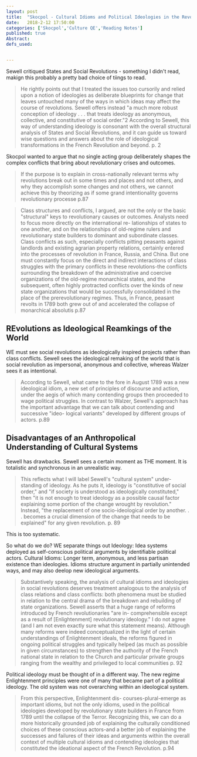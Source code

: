 ```yaml
---
layout: post
title:  "Skocpol - Cultural Idioms and Political Ideologies in the Revolutionary Reconstruction of State Power"
date:   2018-2-12 17:50:00
categories: ['Skocpol','Culture QE','Reading Notes']
published: true
Abstract:
defs_used:


---
```


Sewell critiqued States and Social Revolutions - something I didn't read, makign this probably a pretty bad choice of tiings to read.

>He rightly points out that I treated the issues too cursorily and relied upon a notion of ideologies as deliberate blueprints for change that leaves untouched many of the ways in which ideas may affect the course of revolutions. Sewell offers instead "a much more robust conception of ideology . . . that treats ideology as anonymous, collective, and constitutive of social order."2 According to Sewell, this way of understanding ideology is consonant with the overall structural analysis of States and Social Revolutions, and it can guide us toward wise questions and answers about the role of ideological transformations in the French Revolution and beyond. p. 2

Skocpol wanted to argue that no single acting group deliberately shapes the complex conflicts that bring about revolutionary crises and outcomes.

>If the purpose is to explain in cross-nationally relevant terms why revolutions break out in some times and places and not others, and why they accomplish some changes and not others, we cannot achieve this by theorizing as if some grand intentionality governs revolutionary processe p.87


>Class structures and conflicts, I argued, are not the only or the basic "structural" keys to revolutionary causes or outcomes. Analysts need to focus more directly on the international re- lationships of states to one another, and on the relationships of old-regime rulers and revolutionary state builders to dominant and subordinate classes. Class conflicts as such, especially conflicts pitting peasants against landlords and existing agrarian property relations, certainly entered into the processes of revolution in France, Russia, and China. But one must constantly focus on the direct and indirect interactions of class struggles with the primary conflicts in these revolutions-the conflicts surrounding the breakdown of the administrative and coercive organizations of the old-regime monarchical states, and the subsequent, often highly protracted conflicts over the kinds of new state organizations that would be successfully consolidated in the place of the prerevolutionary regimes. Thus, in France, peasant revolts in 1789 both grew out of and accelerated the collapse of monarchical absolutis p.87

## REvolutions as Ideological Reamkings of the World

WE must see social revolutions as ideologically inspired projects rather than class conflicts. Sewell sees the ideological remaking of the world that is social revolution as impersonal, anonymous and collective, whereas Walzer sees it as intentional.

>According to Sewell, what came to the fore in August 1789 was a new ideological idiom, a new set of principles of discourse and action, under the aegis of which many contending groups then proceeded to wage political struggles. In contrast to Walzer, Sewell's approach has the important advantage that we can talk about contending and successive "ideo- logical variants" developed by different groups of actors. p.89

## Disadvantages of an Anthropolical Understanding of Cultural Systems

Sewell has drawbacks. Sewell sees a certain moment as THE moment. It is totalistic and synchronous in an unrealistic way.

>This reflects what I will label Sewell's "cultural system" under- standing of ideology. As he puts it, ideology is "constitutive of social order," and "if society is understood as ideologically constituted," then "it is not enough to treat ideology as a possible causal factor explaining some portion of the change wrought by revolution." Instead, "the replacement of one socio-ideological order by another. . . becomes a crucial dimension of the change that needs to be explained" for any given revolution. p. 89

This is too systematic.

So what do we do? WE separate things out
<def>Ideology: Idea systems deployed as self-conscious political arguments by identifiable political actors. </def>
<def>Cultural Idioms: Longer term, anonymous, and less partisan existence than ideologies. Idioms structure argument in partially unintended ways, and may also deelop new ideological arguments.</def>

>Substantively speaking, the analysis of cultural idioms and ideologies in social revolutions deserves treatment analogous to the analysis of class relations and class conflicts: both phenomena must be studied in relation to the central drama of the breakdown and rebuilding of state organizations. Sewell asserts that a huge range of reforms introduced by French revolutionaries "are in- comprehensible except as a result of [Enlightenment] revolutionary ideology." I do not agree (and I am not even exactly sure what this statement means). Although many reforms were indeed conceptualized in the light of certain understandings of Enlightenment ideals, the reforms figured in ongoing political struggles and typically helped (as much as possible in given circumstances) to strengthen the authority of the French national state in relation to the Church and particular private groups ranging from the wealthy and privileged to local communities p. 92

Political ideology must be thought of in a different way. The new regime Enlightenment principles were one of many that became part of a political ideology. The old system was not overarching within an ideological system.

>From this perspective, Enlightenment dis- courses-plural-emerge as important idioms, but not the only idioms, used in the political ideologies developed by revolutionary state builders in France from 1789 until the collapse of the Terror. Recognizing this, we can do a more historically grounded job of explaining the culturally conditioned choices of these conscious actors-and a better job of explaining the successes and failures of their ideas and arguments within the overall context of multiple cultural idioms and contending ideologies that constituted the ideational aspect of the French Revolution. p.94

